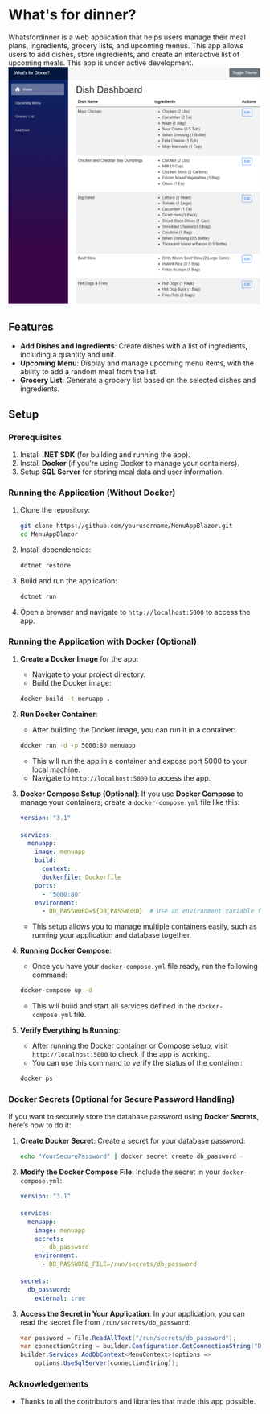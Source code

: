 # What's for dinner?

Whatsfordinner is a web application that helps users manage their meal plans, ingredients, grocery lists, and upcoming menus. This app allows users to add dishes, store ingredients, and create an interactive list of upcoming meals. This app is under active development.
![App Screenshot](img/screenshot.png)

## Features

- **Add Dishes and Ingredients**: Create dishes with a list of ingredients, including a quantity and unit.
- **Upcoming Menu**: Display and manage upcoming menu items, with the ability to add a random meal from the list.
- **Grocery List**: Generate a grocery list based on the selected dishes and ingredients.

## Setup

### Prerequisites

1. Install **.NET SDK** (for building and running the app).
2. Install **Docker** (if you're using Docker to manage your containers).
3. Setup **SQL Server** for storing meal data and user information.

### Running the Application (Without Docker)

1. Clone the repository:
   ```bash
   git clone https://github.com/yourusername/MenuAppBlazor.git
   cd MenuAppBlazor
   ```

2. Install dependencies:
   ```bash
   dotnet restore
   ```

3. Build and run the application:
   ```bash
   dotnet run
   ```

4. Open a browser and navigate to `http://localhost:5000` to access the app.

### Running the Application with Docker (Optional)

1. **Create a Docker Image** for the app:
   - Navigate to your project directory.
   - Build the Docker image:
   ```bash
   docker build -t menuapp .
   ```

2. **Run Docker Container**:
   - After building the Docker image, you can run it in a container:
   ```bash
   docker run -d -p 5000:80 menuapp
   ```
   - This will run the app in a container and expose port 5000 to your local machine.
   - Navigate to `http://localhost:5000` to access the app.

3. **Docker Compose Setup (Optional)**:
   If you use **Docker Compose** to manage your containers, create a `docker-compose.yml` file like this:

   ```yaml
   version: "3.1"

   services:
     menuapp:
       image: menuapp
       build:
         context: .
         dockerfile: Dockerfile
       ports:
         - "5000:80"
       environment:
         - DB_PASSWORD=${DB_PASSWORD}  # Use an environment variable for DB password
   ```

   - This setup allows you to manage multiple containers easily, such as running your application and database together.

4. **Running Docker Compose**:
   - Once you have your `docker-compose.yml` file ready, run the following command:
   ```bash
   docker-compose up -d
   ```
   - This will build and start all services defined in the `docker-compose.yml` file.

5. **Verify Everything Is Running**:
   - After running the Docker container or Compose setup, visit `http://localhost:5000` to check if the app is working.
   - You can use this command to verify the status of the container:
   ```bash
   docker ps
   ```

### Docker Secrets (Optional for Secure Password Handling)

If you want to securely store the database password using **Docker Secrets**, here’s how to do it:

1. **Create Docker Secret**:
   Create a secret for your database password:
   ```bash
   echo "YourSecurePassword" | docker secret create db_password -
   ```

2. **Modify the Docker Compose File**:
   Include the secret in your `docker-compose.yml`:
   ```yaml
   version: "3.1"

   services:
     menuapp:
       image: menuapp
       secrets:
         - db_password
       environment:
         - DB_PASSWORD_FILE=/run/secrets/db_password

   secrets:
     db_password:
       external: true
   ```

3. **Access the Secret in Your Application**:
   In your application, you can read the secret file from `/run/secrets/db_password`:
   ```csharp
   var password = File.ReadAllText("/run/secrets/db_password");
   var connectionString = builder.Configuration.GetConnectionString("DefaultConnectionString").Replace("${DB_PASSWORD}", password);
   builder.Services.AddDbContext<MenuContext>(options =>
       options.UseSqlServer(connectionString));
   ```

### Acknowledgements

- Thanks to all the contributors and libraries that made this app possible.
